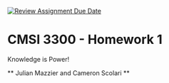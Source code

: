 [![Review Assignment Due Date](https://classroom.github.com/assets/deadline-readme-button-22041afd0340ce965d47ae6ef1cefeee28c7c493a6346c4f15d667ab976d596c.svg)](https://classroom.github.com/a/JuoursVr)
# CMSI 3300 - Homework 1
Knowledge is Power!

** Julian Mazzier and Cameron Scolari **
